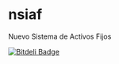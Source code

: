 nsiaf
=====

Nuevo Sistema de Activos Fijos


[![Bitdeli Badge](https://d2weczhvl823v0.cloudfront.net/elmerfreddy/nsiaf/trend.png)](https://bitdeli.com/free "Bitdeli Badge")

